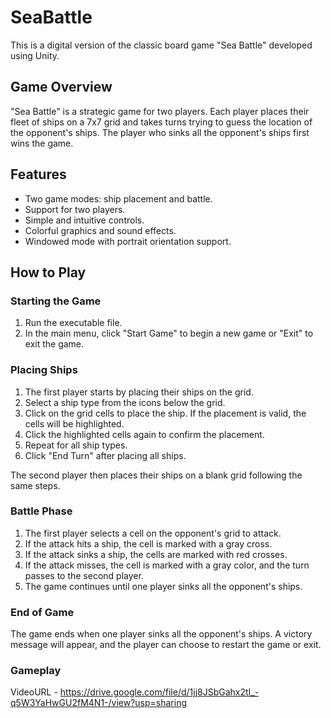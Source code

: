 # SeaBattle

This is a digital version of the classic board game "Sea Battle" developed using Unity.

## Game Overview

"Sea Battle" is a strategic game for two players. Each player places their fleet of ships on a 7x7 grid and takes turns trying to guess the location of the opponent's ships. The player who sinks all the opponent's ships first wins the game.

## Features

- Two game modes: ship placement and battle.
- Support for two players.
- Simple and intuitive controls.
- Colorful graphics and sound effects.
- Windowed mode with portrait orientation support.

## How to Play

### Starting the Game

1. Run the executable file.
2. In the main menu, click "Start Game" to begin a new game or "Exit" to exit the game.

### Placing Ships

1. The first player starts by placing their ships on the grid.
2. Select a ship type from the icons below the grid.
3. Click on the grid cells to place the ship. If the placement is valid, the cells will be highlighted.
4. Click the highlighted cells again to confirm the placement.
5. Repeat for all ship types.
6. Click "End Turn" after placing all ships.

The second player then places their ships on a blank grid following the same steps.

### Battle Phase

1. The first player selects a cell on the opponent's grid to attack.
2. If the attack hits a ship, the cell is marked with a gray cross.
3. If the attack sinks a ship, the cells are marked with red crosses.
4. If the attack misses, the cell is marked with a gray color, and the turn passes to the second player.
5. The game continues until one player sinks all the opponent's ships.

### End of Game

The game ends when one player sinks all the opponent's ships. A victory message will appear, and the player can choose to restart the game or exit.

### Gameplay
VideoURL - https://drive.google.com/file/d/1jj8JSbGahx2tI_-q5W3YaHwGU2fM4N1-/view?usp=sharing